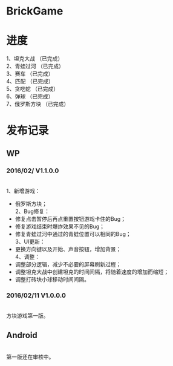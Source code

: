 BrickGame
===

进度
===
1、坦克大战	  （已完成）<br>
2、青蛙过河	  （已完成）<br>
3、赛车	  （已完成）<br>
4、匹配	 （已完成） <br>
5、贪吃蛇	 （已完成）<br>
6、弹球	  （已完成）<br>
7、俄罗斯方块	  （已完成）<br>


发布记录
===
WP
---
### 	  2016/02/	  V1.1.0.0
<br />1、新增游戏：
* 俄罗斯方块；
<br />2、Bug修复：
* 修复点击暂停后再点重置按钮游戏卡住的Bug；
* 修复游戏结束时爆炸效果不见的Bug；
* 修复青蛙过河中通过的青蛙位置可以相同的Bug；
<br />3、UI更新：
* 更换方向键以及开始、声音按钮，增加背景；
<br />4、调整：
* 调整部分逻辑，减少不必要的屏幕刷新过程；
* 调整坦克大战中创建坦克的时间间隔，将随着速度的增加而缩短；
* 调整打砖块小球移动时间间隔。

### 	  2016/02/11	  V1.0.0.0
<br>方块游戏第一版。

Android
---
<br>第一版还在审核中。
